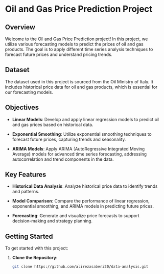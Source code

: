 # Oil and Gas Price Prediction Project

## Overview

Welcome to the Oil and Gas Price Prediction project! In this project, we utilize various forecasting models to predict the prices of oil and gas products. The goal is to apply different time series analysis techniques to forecast future prices and understand pricing trends. 

## Dataset

The dataset used in this project is sourced from the Oil Ministry of Italy. It includes historical price data for oil and gas products, which is essential for our forecasting models.

## Objectives

- **Linear Models**: Develop and apply linear regression models to predict oil and gas prices based on historical data.
  
- **Exponential Smoothing**: Utilize exponential smoothing techniques to forecast future prices, capturing trends and seasonality.

- **ARIMA Models**: Apply ARIMA (AutoRegressive Integrated Moving Average) models for advanced time series forecasting, addressing autocorrelation and trend components in the data.

## Key Features

- **Historical Data Analysis**: Analyze historical price data to identify trends and patterns.
  
- **Model Comparison**: Compare the performance of linear regression, exponential smoothing, and ARIMA models in predicting future prices.

- **Forecasting**: Generate and visualize price forecasts to support decision-making and strategy planning.

## Getting Started

To get started with this project:

1. **Clone the Repository**:
   ```bash
   git clone https://github.com/alirezasaberi20/data-analysis.git

